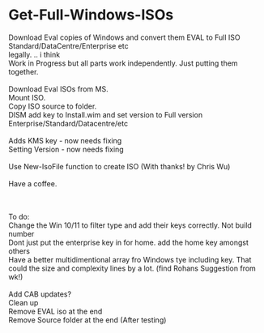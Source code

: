 # Get-Full-Windows-ISOs
Download Eval copies of Windows and convert them EVAL to Full ISO Standard/DataCentre/Enterprise etc<br>
legally. .. i think<br>
Work in Progress but all parts work independently. Just putting them together. <br>
<br>
Download Eval ISOs from MS.<br>
Mount ISO.<br>
Copy ISO source to folder.<br>
DISM add key to Install.wim and set version to Full version Enterprise/Standard/Datacentre/etc<br>
<br>
Adds KMS key - now needs fixing<br>
Setting Version - now needs fixing<br>
<br>
Use New-IsoFile function to create ISO (With thanks! by Chris Wu)<br>
<br>
Have a coffee.<br>

<br><br>
To do:<br>
Change the Win 10/11 to filter type and add their keys correctly. Not build number<br>
Dont just put the enterprise key in for home. add the home key amongst others<br>
Have a better multidimentional array fro Windows tye including key. That could the size and complexity lines by a lot. (find Rohans Suggestion from wk!) <br>
<br>
Add CAB updates?<br>
Clean up<br>
Remove EVAL iso at the end<br>
Remove Source folder at the end (After testing)<br>
